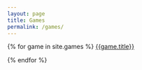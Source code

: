 ```yaml
---
layout: page
title: Games
permalink: /games/
---
```


{% for game in site.games %}
<a href="{{game.url}}">{{game.title}}</a>

{% endfor %}
